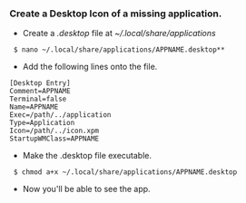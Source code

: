 ### Create a Desktop Icon of a missing application.
- Create a *.desktop* file at *~/.local/share/applications*
``` 
 $ nano ~/.local/share/applications/APPNAME.desktop**
```
- Add the following lines onto the file.

```
[Desktop Entry]
Comment=APPNAME 
Terminal=false 
Name=APPNAME
Exec=/path/../application
Type=Application
Icon=/path/../icon.xpm 
StartupWMClass=APPNAME
```

- Make the .desktop file executable.
``` 
 $ chmod a+x ~/.local/share/applications/APPNAME.desktop
```

- Now you'll be able to see the app.
